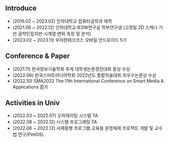 ## Introduce
- (2016.02 ~ 2023.02) 인하대학교 컴퓨터공학과 재학
- (2021.06 ~ 2022.12) 인하대학교 IESW연구실 학부연구생 (고정밀 2D 스캐너 기반 굴착인접지반 시계열 변위 측정 및 분석)
- (2023.02 ~ 2023.11) 우아한테크코스 모바일 안드로이드 5기

## Conference & Paper
- (2021.11) 한국정보기술학회 추계 대학생논문경진대회 동상 수상
- (2022.06) 한국스마트미디어학회 2022년도 종합학술대회 최우수논문상 수상
- (2022.10) SMA2022 The 11th International Conference on Smart Media & Applications 참가 

## Activities in Univ
- (2022.03 ~ 2022.07) 오퍼레이팅 시스템 TA
- (2022.08 ~ 2022.12) 시스템 프로그래밍 TA
- (2022.06 ~ 2022.12) 사제동행 프로그램 교육용 운영체제 프로젝트 개발 및 교수법 연구(PintOS)
